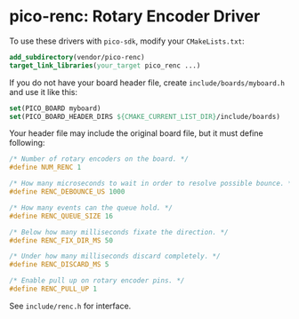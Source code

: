 # pico-renc: Rotary Encoder Driver

To use these drivers with `pico-sdk`, modify your `CMakeLists.txt`:

```cmake
add_subdirectory(vendor/pico-renc)
target_link_libraries(your_target pico_renc ...)
```

If you do not have your board header file, create `include/boards/myboard.h` and use it like this:

```cmake
set(PICO_BOARD myboard)
set(PICO_BOARD_HEADER_DIRS ${CMAKE_CURRENT_LIST_DIR}/include/boards)
```

Your header file may include the original board file, but it must define following:

```c
/* Number of rotary encoders on the board. */
#define NUM_RENC 1

/* How many microseconds to wait in order to resolve possible bounce. */
#define RENC_DEBOUNCE_US 1000

/* How many events can the queue hold. */
#define RENC_QUEUE_SIZE 16

/* Below how many milliseconds fixate the direction. */
#define RENC_FIX_DIR_MS 50

/* Under how many milliseconds discard completely. */
#define RENC_DISCARD_MS 5

/* Enable pull up on rotary encoder pins. */
#define RENC_PULL_UP 1
```

See `include/renc.h` for interface.

